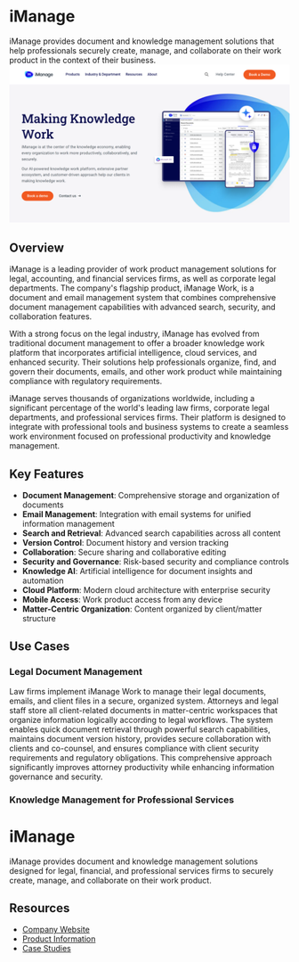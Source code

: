 
# iManage

iManage provides document and knowledge management solutions that help professionals securely create, manage, and collaborate on their work product in the context of their business.
![iManage](assets\imanage.png)

## Overview

iManage is a leading provider of work product management solutions for legal, accounting, and financial services firms, as well as corporate legal departments. The company's flagship product, iManage Work, is a document and email management system that combines comprehensive document management capabilities with advanced search, security, and collaboration features.

With a strong focus on the legal industry, iManage has evolved from traditional document management to offer a broader knowledge work platform that incorporates artificial intelligence, cloud services, and enhanced security. Their solutions help professionals organize, find, and govern their documents, emails, and other work product while maintaining compliance with regulatory requirements.

iManage serves thousands of organizations worldwide, including a significant percentage of the world's leading law firms, corporate legal departments, and professional services firms. Their platform is designed to integrate with professional tools and business systems to create a seamless work environment focused on professional productivity and knowledge management.

## Key Features

- **Document Management**: Comprehensive storage and organization of documents
- **Email Management**: Integration with email systems for unified information management
- **Search and Retrieval**: Advanced search capabilities across all content
- **Version Control**: Document history and version tracking
- **Collaboration**: Secure sharing and collaborative editing
- **Security and Governance**: Risk-based security and compliance controls
- **Knowledge AI**: Artificial intelligence for document insights and automation
- **Cloud Platform**: Modern cloud architecture with enterprise security
- **Mobile Access**: Work product access from any device
- **Matter-Centric Organization**: Content organized by client/matter structure

## Use Cases

### Legal Document Management

Law firms implement iManage Work to manage their legal documents, emails, and client files in a secure, organized system. Attorneys and legal staff store all client-related documents in matter-centric workspaces that organize information logically according to legal workflows. The system enables quick document retrieval through powerful search capabilities, maintains document version history, provides secure collaboration with clients and co-counsel, and ensures compliance with client security requirements and regulatory obligations. This comprehensive approach significantly improves attorney productivity while enhancing information governance and security.

### Knowledge Management for Professional Services
# iManage

iManage provides document and knowledge management solutions designed for legal, financial, and professional services firms to securely create, manage, and collaborate on their work product.



## Resources

- [Company Website](https://imanage.com/)
- [Product Information](https://imanage.com/products/)
- [Case Studies](https://imanage.com/customer-success/)
